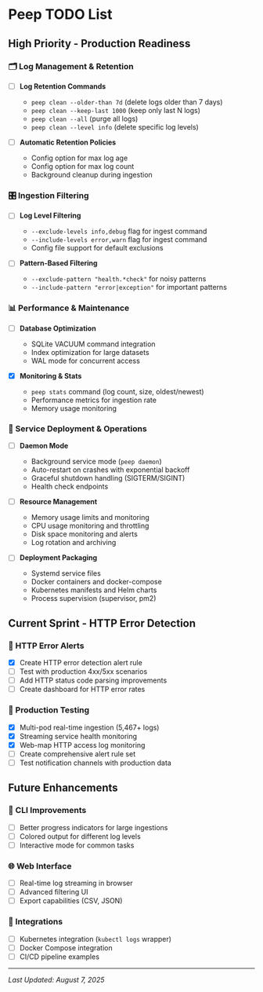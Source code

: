 # Peep TODO List

## High Priority - Production Readiness

### 🗂️ Log Management & Retention
- [ ] **Log Retention Commands**
  - `peep clean --older-than 7d` (delete logs older than 7 days)
  - `peep clean --keep-last 1000` (keep only last N logs)
  - `peep clean --all` (purge all logs)
  - `peep clean --level info` (delete specific log levels)

- [ ] **Automatic Retention Policies**
  - Config option for max log age
  - Config option for max log count
  - Background cleanup during ingestion

### 🎛️ Ingestion Filtering
- [ ] **Log Level Filtering**
  - `--exclude-levels info,debug` flag for ingest command
  - `--include-levels error,warn` flag for ingest command
  - Config file support for default exclusions

- [ ] **Pattern-Based Filtering**
  - `--exclude-pattern "health.*check"` for noisy patterns
  - `--include-pattern "error|exception"` for important patterns

### 📊 Performance & Maintenance
- [ ] **Database Optimization**
  - SQLite VACUUM command integration
  - Index optimization for large datasets
  - WAL mode for concurrent access

- [x] **Monitoring & Stats**
  - `peep stats` command (log count, size, oldest/newest)
  - Performance metrics for ingestion rate
  - Memory usage monitoring

### 🚀 Service Deployment & Operations
- [ ] **Daemon Mode**
  - Background service mode (`peep daemon`)
  - Auto-restart on crashes with exponential backoff
  - Graceful shutdown handling (SIGTERM/SIGINT)
  - Health check endpoints

- [ ] **Resource Management**
  - Memory usage limits and monitoring
  - CPU usage monitoring and throttling
  - Disk space monitoring and alerts
  - Log rotation and archiving

- [ ] **Deployment Packaging**
  - Systemd service files
  - Docker containers and docker-compose
  - Kubernetes manifests and Helm charts
  - Process supervision (supervisor, pm2)

## Current Sprint - HTTP Error Detection

### 🚨 HTTP Error Alerts
- [x] Create HTTP error detection alert rule
- [ ] Test with production 4xx/5xx scenarios
- [ ] Add HTTP status code parsing improvements
- [ ] Create dashboard for HTTP error rates

### 🧪 Production Testing
- [x] Multi-pod real-time ingestion (5,467+ logs)
- [x] Streaming service health monitoring
- [x] Web-map HTTP access log monitoring
- [ ] Create comprehensive alert rule set
- [ ] Test notification channels with production data

## Future Enhancements

### 🔧 CLI Improvements
- [ ] Better progress indicators for large ingestions
- [ ] Colored output for different log levels
- [ ] Interactive mode for common tasks

### 🌐 Web Interface
- [ ] Real-time log streaming in browser
- [ ] Advanced filtering UI
- [ ] Export capabilities (CSV, JSON)

### 🔗 Integrations
- [ ] Kubernetes integration (`kubectl logs` wrapper)
- [ ] Docker Compose integration
- [ ] CI/CD pipeline examples

---

*Last Updated: August 7, 2025*
